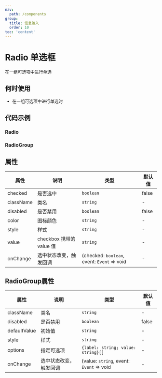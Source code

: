 ```yaml
---
nav:
  path: /components
group:
  title: 信息输入
  order: 10
toc: 'content'
---
```


# Radio 单选框
在一组可选项中进行单选
## 何时使用
- 在一组可选项中进行单选时


## 代码示例
### Radio
<code src='pages/Radio/index'></code>

### RadioGroup
<code src='pages/RadioGroup/index'></code>

## 属性

| 属性 | 说明 | 类型 | 默认值 |
| -----|-----|-----|-----|
| checked | 是否选中 | `boolean` | false |
| className | 类名| `string` | - |
| disabled | 是否禁用  | `boolean` | false | 
| color | 图标颜色 | `string` | - |
| style | 样式| `string` | - |
| value | checkbox 携带的 value 值 | `string` | - |
| onChange | 选中状态改变，触发回调 | (checked: `boolean`, event:  `Event` => void | - |


## RadioGroup属性

| 属性 | 说明 | 类型 | 默认值 |
| -----|-----|-----|-----|
| className | 类名| `string` | - |
| disabled | 是否禁用  | `boolean` | false | 
| defaultValue | 初始值  | `string` | - | 
| style | 样式| `string` | - |
| options | 指定可选项 | `{label: string; value: string}[]` | - |
| onChange | 选中状态改变，触发回调 | (value: `string`, event:  `Event` => void | - |
